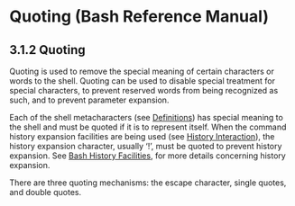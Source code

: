 # Quoting \(Bash Reference Manual\)

## 3.1.2 Quoting

Quoting is used to remove the special meaning of certain characters or words to the shell. Quoting can be used to disable special treatment for special characters, to prevent reserved words from being recognized as such, and to prevent parameter expansion.

Each of the shell metacharacters \(see [Definitions](definitions-bash-reference-manual.md#Definitions)\) has special meaning to the shell and must be quoted if it is to represent itself. When the command history expansion facilities are being used \(see [History Interaction](history-interaction-bash-reference-manual.md#History-Interaction)\), the history expansion character, usually ‘!’, must be quoted to prevent history expansion. See [Bash History Facilities](bash-history-facilities-bash-reference-manual.md#Bash-History-Facilities), for more details concerning history expansion.

There are three quoting mechanisms: the escape character, single quotes, and double quotes.

